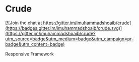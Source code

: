 # Crude

[![Join the chat at https://gitter.im/imuhammadshoaib/crude](https://badges.gitter.im/imuhammadshoaib/crude.svg)](https://gitter.im/imuhammadshoaib/crude?utm_source=badge&utm_medium=badge&utm_campaign=pr-badge&utm_content=badge)

Responsive Framework

